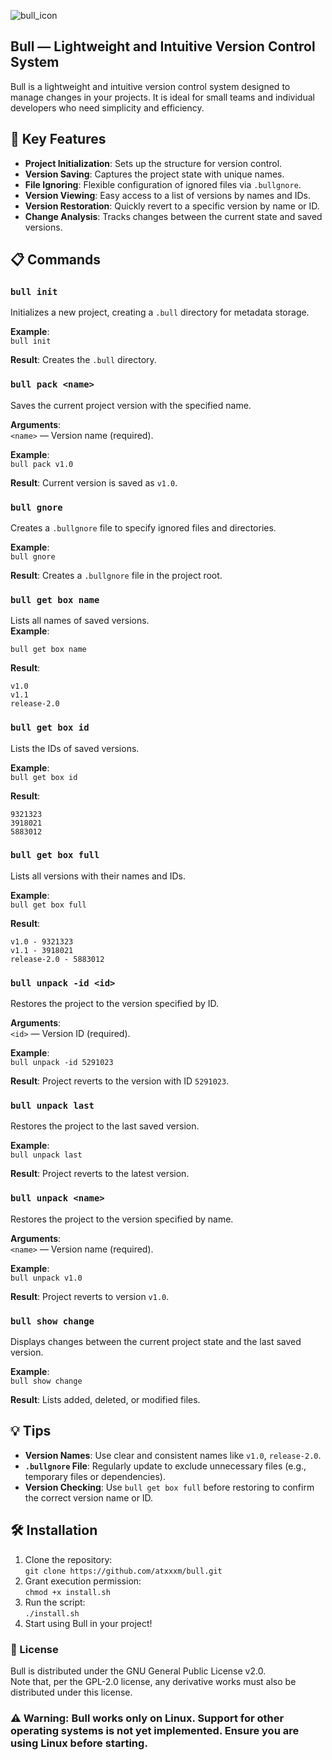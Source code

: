 
![bull_icon](https://github.com/user-attachments/assets/5a1bc5c5-576c-4ec5-aee2-0b76d5a89d24)

## Bull — Lightweight and Intuitive Version Control System

Bull is a lightweight and intuitive version control system designed to manage changes in your projects. It is ideal for small teams and individual developers who need simplicity and efficiency.

## 🚀 Key Features

- **Project Initialization**: Sets up the structure for version control.
- **Version Saving**: Captures the project state with unique names.
- **File Ignoring**: Flexible configuration of ignored files via `.bullgnore`.
- **Version Viewing**: Easy access to a list of versions by names and IDs.
- **Version Restoration**: Quickly revert to a specific version by name or ID.
- **Change Analysis**: Tracks changes between the current state and saved versions.

## 📋 Commands

### `bull init`
Initializes a new project, creating a `.bull` directory for metadata storage.  

**Example**:  
`bull init`  

**Result**: Creates the `.bull` directory.

### `bull pack <name>`
Saves the current project version with the specified name.  

**Arguments**:  
`<name>` — Version name (required).  

**Example**:  
`bull pack v1.0`  

**Result**: Current version is saved as `v1.0`.

### `bull gnore`
Creates a `.bullgnore` file to specify ignored files and directories.  

**Example**:  
`bull gnore`  

**Result**: Creates a `.bullgnore` file in the project root.

### `bull get box name`
Lists all names of saved versions.  
**Example**:  

`bull get box name`  

**Result**:  
```
v1.0
v1.1
release-2.0
```

### `bull get box id`
Lists the IDs of saved versions.  

**Example**:  
`bull get box id`  

**Result**:  
```
9321323
3918021
5883012
```

### `bull get box full`
Lists all versions with their names and IDs. 

**Example**:  
`bull get box full`  

**Result**:  
```
v1.0 - 9321323
v1.1 - 3918021
release-2.0 - 5883012
```

### `bull unpack -id <id>`
Restores the project to the version specified by ID.  

**Arguments**:  
`<id>` — Version ID (required).  

**Example**:  
`bull unpack -id 5291023`  

**Result**: Project reverts to the version with ID `5291023`.

### `bull unpack last`
Restores the project to the last saved version.  

**Example**:  
`bull unpack last`  

**Result**: Project reverts to the latest version.

### `bull unpack <name>`
Restores the project to the version specified by name.  

**Arguments**:  
`<name>` — Version name (required).  

**Example**:  
`bull unpack v1.0`  

**Result**: Project reverts to version `v1.0`.

### `bull show change`
Displays changes between the current project state and the last saved version.  

**Example**:  
`bull show change`  

**Result**: Lists added, deleted, or modified files.

## 💡 Tips

- **Version Names**: Use clear and consistent names like `v1.0`, `release-2.0`.  
- **`.bullgnore` File**: Regularly update to exclude unnecessary files (e.g., temporary files or dependencies).  
- **Version Checking**: Use `bull get box full` before restoring to confirm the correct version name or ID.

## 🛠 Installation

1. Clone the repository:  
   `git clone https://github.com/atxxxm/bull.git`  
2. Grant execution permission:  
   `chmod +x install.sh`  
3. Run the script:  
   `./install.sh`  
4. Start using Bull in your project!

### 📄 License
Bull is distributed under the GNU General Public License v2.0.  
Note that, per the GPL-2.0 license, any derivative works must also be distributed under this license.


### ⚠️ **Warning**: Bull works **only on Linux**. Support for other operating systems is not yet implemented. Ensure you are using Linux before starting.
